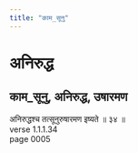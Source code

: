 ```yaml
---
title: "काम_सूनु"
---
```


# अनिरुद्ध
## काम_सूनु, अनिरुद्ध, उषारमण
अनिरुद्धश्च तत्सूनुरुषारमण इष्यते ॥ ३४ ॥<br />verse 1.1.1.34<br />page 0005


